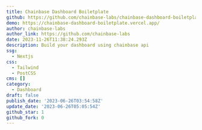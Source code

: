 ```yaml
---
title: Chainbase Dashboard Boiletplate
github: https://github.com/chainbase-labs/chainbase-dashboard-boiletplate
demo: https://chainbase-dashboard-boiletplate.vercel.app/
author: chainbase-labs
author_link: https://github.com/chainbase-labs
date: 2023-11-26T11:38:24.293Z
description: Build your dashboard using chainbase api
ssg:
  - Nextjs
css:
  - Tailwind
  - PostCSS
cms: []
category:
  - Dashboard
draft: false
publish_date: '2023-06-26T03:54:58Z'
update_date: '2023-06-26T05:05:54Z'
github_star: 1
github_fork: 0
---
```

